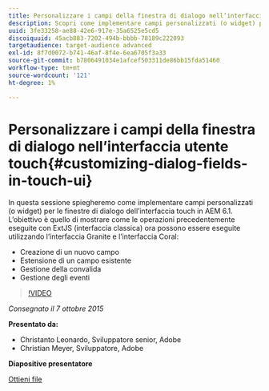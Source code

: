 ```yaml
---
title: Personalizzare i campi della finestra di dialogo nell’interfaccia utente touch
description: Scopri come implementare campi personalizzati (o widget) per le finestre di dialogo dell’interfaccia touch in AEM 6.1. Scopri come eseguire le operazioni precedenti con ExtJS (interfaccia classica) utilizzando l’interfaccia Granite e l’interfaccia Coral.
uuid: 3fe33258-ae88-42e6-917e-35a6525e5cd5
discoiquuid: 45acb883-7202-494b-bbbb-78189c222093
targetaudience: target-audience advanced
exl-id: 8f7d0072-b741-46af-8f4e-6ea6705f3a33
source-git-commit: b7806491034e1afcef503311de86bb15fda51460
workflow-type: tm+mt
source-wordcount: '121'
ht-degree: 1%

---
```


# Personalizzare i campi della finestra di dialogo nell’interfaccia utente touch{#customizing-dialog-fields-in-touch-ui}

In questa sessione spiegheremo come implementare campi personalizzati (o widget) per le finestre di dialogo dell’interfaccia touch in AEM 6.1. L’obiettivo è quello di mostrare come le operazioni precedentemente eseguite con ExtJS (interfaccia classica) ora possono essere eseguite utilizzando l’interfaccia Granite e l’interfaccia Coral:

* Creazione di un nuovo campo
* Estensione di un campo esistente
* Gestione della convalida
* Gestione degli eventi

>[!VIDEO](https://video.tv.adobe.com/v/19373/?quality=9)

*Consegnato il 7 ottobre 2015*

**Presentato da:**

* Christanto Leonardo, Sviluppatore senior, Adobe
* Christian Meyer, Sviluppatore, Adobe

**Diapositive presentatore**

[Ottieni file](assets/aem-gems-customizing-touch-ui-dialog-fields.pdf)
<!--
[Get back to the Overview](https://helpx.adobe.com/experience-manager/kt/eseminars/gems/aem-index.html)
-->

